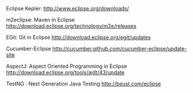 Eclipse Kepler:                                        http://www.eclipse.org/downloads/

m2eclipse: Maven in Eclipse                            http://download.eclipse.org/technology/m2e/releases

EGit:      Git in Eclipse                              http://download.eclipse.org/egit/updates

Cucumber-Eclipse                                       http://cucumber.github.com/cucumber-eclipse/update-site

AspectJ:   Aspect Oriented Programming in Eclipse      http://download.eclipse.org/tools/ajdt/43/update

TestNG : Next Generation Java Testing                  http://beust.com/eclipse
